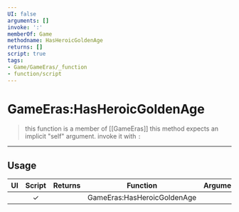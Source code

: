 ```yaml
---
UI: false
arguments: []
invoke: ':'
memberOf: Game
methodname: HasHeroicGoldenAge
returns: []
script: true
tags:
- Game/GameEras/_function
- function/script
---
```

# GameEras:HasHeroicGoldenAge
> this function is a member of [[GameEras]]
> this method expects an implicit "self" argument. invoke it with `:`
-----
## Usage
|  UI | Script | Returns | Function | Arguments |
|:---:|:------:|-------:|:--------:|:---------|
| |✓||GameEras:HasHeroicGoldenAge||
